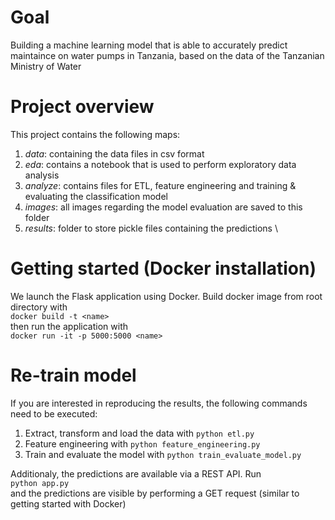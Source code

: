 # Goal
Building a machine learning model that is able to accurately predict maintaince on water pumps in Tanzania, based on the data of the Tanzanian Ministry of Water

# Project overview
This project contains the following maps:
1. *data*: containing the data files in csv format
2. *eda*: contains a notebook that is used to perform exploratory data analysis
3. *analyze*: contains files for ETL, feature engineering and training & evaluating the classification model
4. *images*: all images regarding the model evaluation are saved to this folder
5. *results*: folder to store pickle files containing the predictions \

# Getting started (Docker installation)
We launch the Flask application using Docker. Build docker image from root directory with \
`docker build -t <name>` \
then run the application with \
`docker run -it -p 5000:5000 <name>`

# Re-train model
If you are interested in reproducing the results, the following commands need to be executed:
1. Extract, transform and load the data with
`python etl.py`
2. Feature engineering with
`python feature_engineering.py`
3. Train and evaluate the model with
`python train_evaluate_model.py`

Additionaly, the predictions are available via a REST API. Run \
`python app.py` \
and the predictions are visible by performing a GET request (similar to getting started with Docker)

